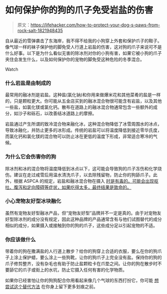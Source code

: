 # 如何保护你的狗的爪子免受岩盐的伤害

> 原文：<https://lifehacker.com/how-to-protect-your-dog-s-paws-from-rock-salt-1821948435>

自从最近的雪弹袭击了东海岸，我不得不给我的小狗穿上外套和保护爪子的鞋子。像气球一样的袜子保护他的脚免受人行道上岩盐的伤害，这对狗的爪子来说可不是什么好事。以下是为什么看似无害的除冰剂对你的小狗有害，如果它被小狗的爪子夹住会发生什么，以及如何保护你的宠物的脚免受这种危险的冬季混合。

Watch

### **什么岩盐是由**制成的

最常用的融冰剂是岩盐。这种盐(氯化钠)和你用来做爆米花和其他菜肴的盐是一样的，只是颗粒更大。你可能从五金店买到的融冰混合物很可能含有岩盐，以及其他一些盐，如氯化镁或氯化钙。散布在道路上的融冰混合物通常包含一些额外的成分，如沙子和砾石，以改善结冰道路上的摩擦。

岩盐通过产生所谓的致冷混合物来融化冰，这种混合物降低了冰雪周围水的冰点，导致冰融化，并防止更多的冰形成。传统的岩盐可以将温度降低到接近零华氏度，而氯化钙和氯化镁的混合物可以防止冰在更低的温度下形成，非常适合寒冷的气候。

### **为什么它会伤害你的狗**

除冰剂和冰的混合物将温度降低到冰点以下，这可能会导致狗的爪子冻伤和化学烧伤。建议在走过咸雪后用温水清洗爪子，以去除残留物，防止你的狗舔爪子。此外，根据 ASPCA 的规定，岩盐和融冰混合物在摄入 [时是有毒的。可能会出现呕吐、腹泻和定向障碍等症状，如果吃得太多，最终结果是致命的。](http://aspcapro.org/sites/pro/files/u-toxbrief_0200_1.pdf)

### **小心宠物友好型冰块融化**

虽然有宠物友好型融冰产品，但“宠物友好型”品牌并不一定是真的。由于对宠物友好型除冰剂的成分没有规定，因此这种品牌的产品通常含有与他们试图替代的成分相似的成分，如果摄入或接触到你的狗的爪子，这些成分足以引起宠物的不适。

### **你应该做什么**

带着你的狗在撒满盐的人行道上散步？给你的狗穿上合适的衣服，要么在你的狗爪子上涂上保护蜡，要么涂上一些狗靴，让你的狗爪子上完全没有盐。保持你的狗的爪子修剪整齐，没有杂毛也有助于防止盐颗粒卡在爪垫之间。让你的狗在散步时不要舔它的爪子或街上的水坑，防止它摄入任何有害的化学物质。

如果你已经害怕让你的狗狗配合你用看起来像几个气球的东西打扮它，你可能 [想尝试这个替代方法](https://lifehacker.com/how-to-get-rubber-booties-on-your-dog-1821778886) 在你身上留下更多划痕之前。